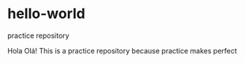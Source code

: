 # hello-world
practice repository

Hola Olá!
This is a practice repository because practice makes perfect
